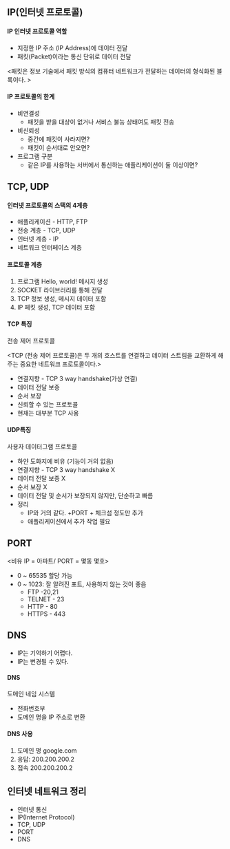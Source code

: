 ## IP(인터넷 프로토콜)

#### IP 인터넷 프로토콜 역할

- 지정한 IP 주소 (IP Address)에 데이터 전달
- 패킷(Packet)이라는 통신 단위로 데이터 전달

<패킷은 정보 기술에서 패킷 방식의 컴퓨터 네트워크가 전달하는 데이터의 형식화된 블록이다. >
 
#### IP 프로토콜의 한계

-  비연결성
    - 패킷을 받을 대상이 없거나 서비스 불능 상태여도 패킷 전송
- 비신뢰성
    - 중간에 패킷이 사라지면?
    - 패킷이 순서대로 안오면?
- 프로그램 구분
    - 같은 IP를 사용하는 서버에서 통신하는 애플리케이션이 둘 이상이면?


## TCP, UDP

#### 인터넷 프로토콜의 스택의 4계층

- 애플리케이션  - HTTP, FTP
- 전송 계층 - TCP, UDP
- 인터넷 계층 - IP
- 네트워크 인터페이스 계층 


#### 프로토콜 계층

1. 프로그램 Hello, world! 메시지 생성
2. SOCKET 라이브러리를 통해 전달
3. TCP 정보 생성, 메시지 데이터 포함
4. IP 페킷 생성, TCP 데이터 포함


#### TCP 특징
전송 제어 프로토콜

<TCP (전송 제어 프로토콜)은 두 개의 호스트를 연결하고 데이터 스트림을 교환하게 해주는 중요한 네트워크 프로토콜이다.>

- 연결지향 - TCP 3 way handshake(가상 연결)
- 데이터 전달 보증
- 순서 보장
- 신뢰할 수 있는 프로토콜
- 현재는 대부분 TCP 사용


#### UDP특징
사용자 데이터그램 프로토콜

- 하얀 도화지에 비유 (기능이 거의 없음)
- 연결지향 - TCP 3 way handshake X
- 데이터 전달 보증 X
- 순서 보장 X
- 데이터 전달 및 순서가 보장되지 않지만, 단순하고 빠름
- 정리
    - IP와 거의 같다. +PORT + 체크섬 정도만 추가
    - 애플리케이션에서 추가 작업 필요


## PORT

<비유 IP = 아파트/ PORT = 몇동 몇호>
- 0 ~ 65535 할당 가능
- 0 ~ 1023: 잘 알려진 포트, 사용하지 않는 것이 좋음
    - FTP -20,21
    - TELNET - 23
    - HTTP - 80
    - HTTPS - 443


## DNS

- IP는 기억하기 어렵다.
- IP는 변경될 수 있다.

#### DNS
도메인 네임 시스템

- 전화번호부
- 도메인 명을 IP 주소로 변환


#### DNS 사용
1. 도메인 명 google.com
2. 응답: 200.200.200.2
3. 접속 200.200.200.2


## 인터넷 네트워크 정리

-  인터넷 통신
- IP(Internet Protocol)
- TCP, UDP
- PORT
- DNS
